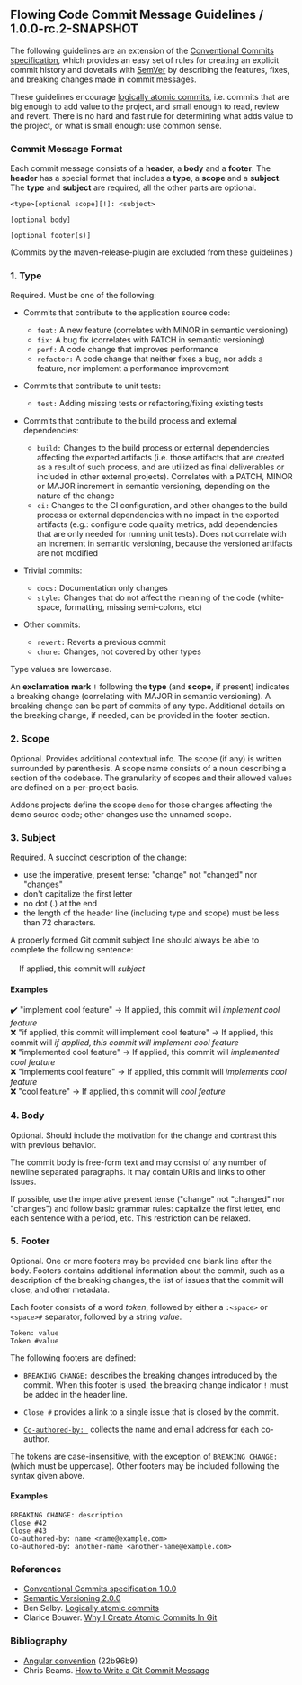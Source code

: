 ## Flowing Code Commit Message Guidelines / 1.0.0-rc.2-SNAPSHOT

The following guidelines are an extension of the [Conventional Commits specification](https://www.conventionalcommits.org/en/v1.0.0/), which provides an easy set of rules for creating an explicit commit history and dovetails with [SemVer](https://semver.org/spec/v2.0.0.html) by describing the features, fixes, and breaking changes made in commit messages. 

These guidelines encourage [logically atomic commits](https://benmatselby.dev/post/logical-commits/), i.e. commits that are big enough to add value to the project, and small enough to read, review and revert. There is no hard and fast rule for determining what adds value to the project, or what is small enough: use common sense.

### Commit Message Format
Each commit message consists of a **header**, a **body** and a **footer**. The **header** has a special format that includes a **type**, a **scope** and a **subject**. The **type** and **subject** are required, all the other parts are optional.

```
<type>[optional scope][!]: <subject>

[optional body]

[optional footer(s)]
```

(Commits by the maven-release-plugin are excluded from these guidelines.)

### 1. Type
Required. Must be one of the following: 
  - Commits that contribute to the application source code:
    - `feat:` A new feature (correlates with MINOR in semantic versioning)
    - `fix:` A bug fix (correlates with PATCH in semantic versioning)
    - `perf:` A code change that improves performance
    - `refactor:` A code change that neither fixes a bug, nor adds a feature, nor implement a performance improvement
  
  - Commits that contribute to unit tests:
    - `test:` Adding missing tests or refactoring/fixing existing tests  

  - Commits that contribute to the build process and external dependencies:  
    - `build:` Changes to the build process or external dependencies affecting the exported artifacts (i.e. those artifacts that are created as a result of such process, and are utilized as final deliverables or included in other external projects). Correlates with a PATCH, MINOR or MAJOR increment in semantic versioning, depending on the nature of the change
    - `ci:` Changes to the CI configuration, and other changes to the build process or external dependencies with no impact in the exported artifacts (e.g.: configure code quality metrics, add dependencies that are only needed for running unit tests). Does not correlate with an increment in semantic versioning, because the versioned artifacts are not modified

 - Trivial commits:
    - `docs:` Documentation only changes 
    - `style:` Changes that do not affect the meaning of the code (white-space, formatting, missing semi-colons, etc)    

 - Other commits:
    - `revert:` Reverts a previous commit
    - `chore:` Changes, not covered by other types

Type values are lowercase.

An **exclamation mark** `!` following the **type** (and **scope**, if present) indicates a breaking change (correlating with MAJOR in semantic versioning). A breaking change can be part of commits of any type. Additional details on the breaking change, if needed, can be provided in the footer section.

### 2. Scope
Optional. Provides additional contextual info. The scope (if any) is written surrounded by parenthesis. A scope name consists of a noun describing a section of the codebase.
The granularity of scopes and their allowed values are defined on a per-project basis. 

Addons projects define the scope `demo` for those changes affecting the demo source code; other changes use the unnamed scope. 

### 3. Subject
Required. A succinct description of the change:

* use the imperative, present tense: "change" not "changed" nor "changes"
* don't capitalize the first letter
* no dot (.) at the end
* the length of the header line (including type and scope) must be less than 72 characters.

A properly formed Git commit subject line should always be able to complete the following sentence:<br><br>
&nbsp;&nbsp;&nbsp;&nbsp;If applied, this commit will _subject_

#### Examples
✔️ "implement cool feature" → If applied, this commit will _implement cool feature_<br>
❌ "if applied, this commit will implement cool feature" → If applied, this commit will _if applied, this commit will implement cool feature_<br>
❌ "implemented cool feature" → If applied, this commit will _implemented cool feature_<br>
❌ "implements cool feature" → If applied, this commit will _implements cool feature_<br>
❌ "cool feature" → If applied, this commit will _cool feature_<br>


### 4. Body
Optional. Should include the motivation for the change and contrast this with previous behavior.

The commit body is free-form text and may consist of any number of newline separated paragraphs. It may contain URIs and links to other issues.

If possible, use the imperative present tense ("change" not "changed" nor "changes") and follow basic grammar rules: capitalize the first letter, end each sentence with a period, etc. This restriction can be relaxed.

### 5. Footer
Optional. One or more footers may be provided one blank line after the body. Footers contains additional information about the commit, such as a description of the breaking changes, the list of issues that the commit will close, and other metadata. 

Each footer consists of a word *token*, followed by either a `:<space>` or `<space>#` separator, followed by a string *value*.

```
Token: value
Token #value
```

The following footers are defined: 
* `BREAKING CHANGE:` describes the breaking changes introduced by the commit. When this footer is used, the breaking change indicator `!` must be added in the header line.

* `Close #` provides a link to a single issue that is closed by the commit.

* [`Co-authored-by: `](https://docs.github.com/en/free-pro-team@latest/github/committing-changes-to-your-project/creating-a-commit-with-multiple-authors) collects the name and email address for each co-author.

The tokens are case-insensitive, with the exception of `BREAKING CHANGE: ` (which must be uppercase).
Other footers may be included following the syntax given above.

#### Examples
```
BREAKING CHANGE: description
Close #42
Close #43
Co-authored-by: name <name@example.com>
Co-authored-by: another-name <another-name@example.com>
```

### References
  - [Conventional Commits specification 1.0.0](https://www.conventionalcommits.org/en/v1.0.0/)
  - [Semantic Versioning 2.0.0](https://semver.org/spec/v2.0.0.html)
  - Ben Selby. [Logically atomic commits](https://benmatselby.dev/post/logical-commits/)
  - Clarice Bouwer. [Why I Create Atomic Commits In Git](https://dev.to/cbillowes/why-i-create-atomic-commits-in-git-kfi)
    
### Bibliography
  - [Angular convention](https://github.com/angular/angular/blob/22b96b9/CONTRIBUTING.md#-commit-message-guidelines) (22b96b9)
  - Chris Beams. [How to Write a Git Commit Message](https://chris.beams.io/posts/git-commit/)
